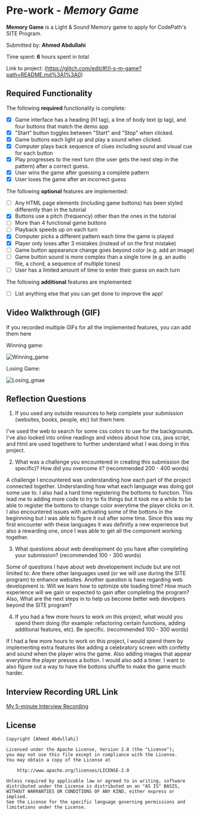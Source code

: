 # Pre-work - _Memory Game_

**Memory Game** is a Light & Sound Memory game to apply for CodePath's SITE Program.

Submitted by: **Ahmed Abdullahi**

Time spent: **6** hours spent in total

Link to project: (https://glitch.com/edit/#!/l-s-m-game?path=README.md%3A1%3A0)

## Required Functionality

The following **required** functionality is complete:

- [x] Game interface has a heading (h1 tag), a line of body text (p tag), and four buttons that match the demo app
- [x] "Start" button toggles between "Start" and "Stop" when clicked.
- [x] Game buttons each light up and play a sound when clicked.
- [x] Computer plays back sequence of clues including sound and visual cue for each button
- [x] Play progresses to the next turn (the user gets the next step in the pattern) after a correct guess.
- [x] User wins the game after guessing a complete pattern
- [x] User loses the game after an incorrect guess

The following **optional** features are implemented:

- [ ] Any HTML page elements (including game buttons) has been styled differently than in the tutorial
- [x] Buttons use a pitch (frequency) other than the ones in the tutorial
- [ ] More than 4 functional game buttons
- [ ] Playback speeds up on each turn
- [x] Computer picks a different pattern each time the game is played
- [x] Player only loses after 3 mistakes (instead of on the first mistake)
- [ ] Game button appearance change goes beyond color (e.g. add an image)
- [ ] Game button sound is more complex than a single tone (e.g. an audio file, a chord, a sequence of multiple tones)
- [ ] User has a limited amount of time to enter their guess on each turn

The following **additional** features are implemented:

- [ ] List anything else that you can get done to improve the app!

## Video Walkthrough (GIF)

If you recorded multiple GIFs for all the implemented features, you can add them here

Winning game:

![Winning_game](https://user-images.githubusercontent.com/60489068/161367935-7d86f00a-d82e-40b0-9d4c-12fa919e7f0b.gif)

Losing Game:

![Losing_gmae](https://user-images.githubusercontent.com/60489068/161367961-2ac8a965-4745-42ec-a314-1605a0261f2b.gif)


## Reflection Questions

1. If you used any outside resources to help complete your submission (websites, books, people, etc) list them here.

I've used the web to search for some css colors to use for the backgrounds. I've also looked into online readings and videos about how css, java script, and html are used togethere to further understand what I was doing in this project.

2. What was a challenge you encountered in creating this submission (be specific)? How did you overcome it? (recommended 200 - 400 words)

A challenge I encountered was understanding how each part of the project connected together. Understanding how what each language was doing got some use to. I also had a hard time registering the bottoms to function. This lead me to adding more code to try to fix things but it took me a while to be able to register the bottons to change color everytime the player clicks on it. I also encountered issues with activating some of the bottons in the beginnning but I was able to figure it out after some time. Since this was my first encounter with these languages it was definitly a new experience but also a rewarding one, once I was able to get all the component working together.

3. What questions about web development do you have after completing your submission? (recommended 100 - 300 words)

Some of questions I have about web developement include but are not limited to: Are there other languages used (or we will use during the SITE program) to enhance websites. Another question is have regarding web development is: Will we learn how to optimize site loading time? How much experience will we gain or expected to gain after completing the program? Also, What are the next steps in to help us become better web devolpers beyond the SITE program? 

4. If you had a few more hours to work on this project, what would you spend them doing (for example: refactoring certain functions, adding additional features, etc). Be specific. (recommended 100 - 300 words)

If I had a few more hours to work on this project, I would spend them by implementing extra features like adding a celebratory screen with confetty and sound when the player wins the game. Also adding images that appear everytime the player presses a botton. I would also add a timer. I want to also figure out a way to have the bottons shuffle to make the game much harder.

## Interview Recording URL Link

[My 5-minute Interview Recording](https://drive.google.com/file/d/1TPY8JZb2h88VJbpNw9MKytSJQyZ7fwLi/view?usp=sharing)

## License

    Copyright [Ahmed Abdullahi]

    Licensed under the Apache License, Version 2.0 (the "License");
    you may not use this file except in compliance with the License.
    You may obtain a copy of the License at

        http://www.apache.org/licenses/LICENSE-2.0

    Unless required by applicable law or agreed to in writing, software
    distributed under the License is distributed on an "AS IS" BASIS,
    WITHOUT WARRANTIES OR CONDITIONS OF ANY KIND, either express or implied.
    See the License for the specific language governing permissions and
    limitations under the License.
